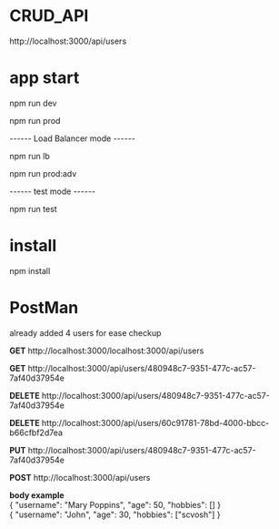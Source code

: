 # CRUD_API

<p>http://localhost:3000/api/users</p>

# app start
<p>npm run dev</p>  
<p>npm run prod</p>
<p>------ Load Balancer mode ------</p>
<p>npm run lb</p>
<p>npm run prod:adv</p>
<p>------ test mode ------
<p>npm run test</p>

# install
<p>npm install</p>

# PostMan
<p>already added 4 users for ease checkup</p>
<p><b>GET</b> http://localhost:3000/localhost:3000/api/users</p>
<p><b>GET</b> http://localhost:3000/api/users/480948c7-9351-477c-ac57-7af40d37954e</p>
<p><b>DELETE</b> http://localhost:3000/api/users/480948c7-9351-477c-ac57-7af40d37954e</p>
<p><b>DELETE</b> http://localhost:3000/api/users/60c91781-78bd-4000-bbcc-b66cfbf2d7ea</p>
<p><b>PUT</b> http://localhost:3000/api/users/480948c7-9351-477c-ac57-7af40d37954e</p>
<p><b>POST</b> http://localhost:3000/api/users</p>
<p><b>body example</b><br>{
"username": "Mary Poppins",
"age": 50,
"hobbies": []
}<br>{
    "username": "John",
    "age": 30,
    "hobbies": ["scvosh"]
}</p>

